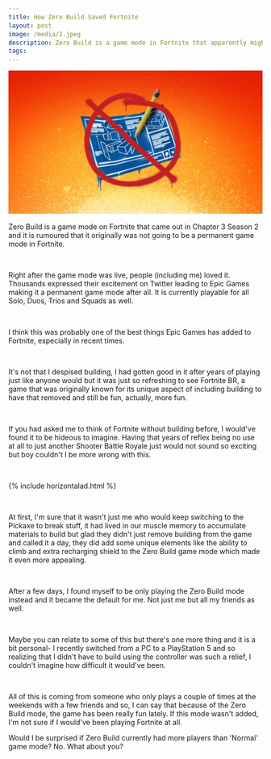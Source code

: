 ```yaml
---
title: How Zero Build Saved Fortnite
layout: post
image: /media/2.jpeg
description: Zero Build is a game mode in Fortnite that apparently might have saved the game from losing popularity.
tags: 
---
```


![No Build](/media/2.jpeg)


Zero Build is a game mode on Fortnite that came out in Chapter 3 Season 2 and it is rumoured that it originally was not going to be a permanent game mode in Fortnite. 

<br>

Right after the game mode was live, people (including me) loved it. Thousands expressed their excitement on Twitter leading to Epic Games making it a permanent game mode after all. It is currently playable for all Solo, Duos, Trios and Squads as well. 

<br>

I think this was probably one of the best things Epic Games has added to Fortnite, especially in recent times. 

<br>

It's not that I despised building, I had gotten good in it after years of playing just like anyone would but it was just so refreshing to see Fortnite BR, a game that was originally known for its unique aspect of including building to have that removed and still be fun, actually, more fun. 

<br>

If you had asked me to think of Fortnite without building before, I would've found it to be hideous to imagine. Having that years of reflex being no use at all to just another Shooter Battle Royale just would not sound so exciting but boy couldn't I be more wrong with this. 

&nbsp;

{% include horizontalad.html %}

&nbsp;

At first, I'm sure that it wasn't just me who would keep switching to the Pickaxe to break stuff, it had lived in our muscle memory to accumulate materials to build but glad they didn't just remove building from the game and called it a day, they did add some unique elements like the ability to climb and extra recharging shield to the Zero Build game mode which made it even more appealing. 

<br>

After a few days, I found myself to be only playing the Zero Build mode instead and it became the default for me. Not just me but all my friends as well. 

<br>

Maybe you can relate to some of this but there's one more thing and it is a bit personal- I recently switched from a PC to a PlayStation 5 and so realizing that I didn't have to build using the controller was such a relief, I couldn't imagine how difficult it would've been. 

<br>

All of this is coming from someone who only plays a couple of times at the weekends with a few friends and so, I can say that because of the Zero Build mode, the game has been really fun lately. If this mode wasn't added, I'm not sure if I would've been playing Fortnite at all. 



Would I be surprised if Zero Build currently had more players than 'Normal' game mode? No. What about you?